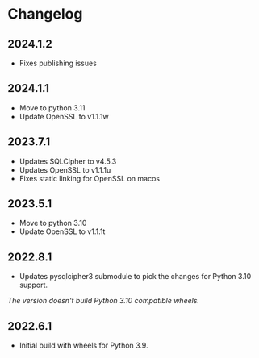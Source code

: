 # Changelog

## 2024.1.2
- Fixes publishing issues

## 2024.1.1
- Move to python 3.11
- Update OpenSSL to v1.1.1w

## 2023.7.1
- Updates SQLCipher to v4.5.3
- Updates OpenSSL to v1.1.1u
- Fixes static linking for OpenSSL on macos

## 2023.5.1
- Move to python 3.10
- Update OpenSSL to v1.1.1t

## 2022.8.1
- Updates pysqlcipher3 submodule to pick the changes for Python 3.10 support.

*The version doesn't build Python 3.10 compatible wheels.*

## 2022.6.1
- Initial build with wheels for Python 3.9.